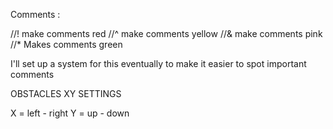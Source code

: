 Comments :

//! make comments red
//^ make comments yellow
//& make comments pink
//\* Makes comments green

I'll set up a system for this eventually to make it easier to spot important comments

OBSTACLES XY SETTINGS

X = left - right
Y = up - down
